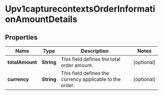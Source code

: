 
# Upv1capturecontextsOrderInformationAmountDetails

## Properties
Name | Type | Description | Notes
------------ | ------------- | ------------- | -------------
**totalAmount** | **String** | This field defines the total order amount.  |  [optional]
**currency** | **String** | This field defines the currency applicable to the order.  |  [optional]




